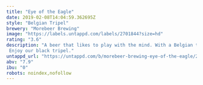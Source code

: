 ```yaml
---
title: "Eye of the Eagle"
date: 2019-02-08T14:04:59.362695Z
style: "Belgian Tripel"
brewery: "Morebeer Brewing"
image: "https://labels.untappd.com/labels/2701844?size=hd"
rating: "3.6"
description: "A beer that likes to play with the mind. With a Belgian tripel yeast to give this beer his aroma and tast of banana and cloves and bay leaves. Thanks to the black malt the beer get a soft creamy texture and chocolate, moccha aftertaste. Enjoy our black tripel."
untappd_url: "https://untappd.com/b/morebeer-brewing-eye-of-the-eagle/2701844"
abv: "7.9"
ibu: "0"
robots: noindex,nofollow
---
```

